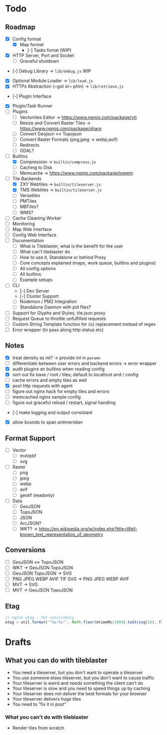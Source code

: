 # Todo

## Roadmap

* [x] Config format
	* [x] Map format
		* [-] Tasks fomat (WIP)
* [x] HTTP Server, Port and Socket
	* [ ] Graceful shutdown
* [-] Debug Library → `lib/debug.js` WIP
* [x] Optional Module Loader → `lib/load.js`
* [x] HTTPs Abstraction (~got or~ phin) → `lib/retrieve.js`
* [-] Plugin Interface
* [x] Plugin/Task Runner
* [ ] Plugins
	* [ ] Vectortiles Editor → https://www.npmjs.com/package/vtt
	* [ ] Resize and Convert Raster Tiles → https://www.npmjs.com/package/sharp
	* [ ] Convert Geojson ↔ Topojson
	* [ ] Convert Raster Formats (png,jpeg → webp,avif)
	* [ ] Redirects
	* [ ] GDAL?
* [ ] Builtins
	* [x] Compression → `builtin/compress.js`
	* [ ] Caching to Disk
	* [ ] Memcache → https://www.npmjs.com/package/iomem
* [ ] Tile Backends
	* [x] ZXY Webtiles → `builtin/tileserver.js`
	* [x] TMS Webtiles → `builtin/tileserver.js`
	* [ ] Versatiles
	* [ ] PMTiles
	* [ ] MBTiles?
	* [ ] WMS?
* [ ] Cache Cleaning Worker
* [ ] Monitoring
* [ ] Map Web Interface
* [ ] Config Web Interface
* [ ] Documentation
	* [ ] What is Tileblaster, what is the benefit for the user
	* [ ] What can't tileblaster do
	* [ ] How to use it, Standalone or behind Proxy
	* [ ] Core concepts explained (maps, work queue, builtins and plugins)
	* [ ] All config options
	* [ ] All builtins
	* [ ] Example setups
* [ ] CLI
	* [-] Dev Server
	* [-] Cluster Support
	* [ ] Nodemon / PM2 Integration
	* [ ] Standalone Daemon with pid files?
* [ ] Support for Glyphs and Styles, tile.json proxy
* [ ] Request Queue to throttle unfulfilled requests
* [ ] Custom String Template function for {x} replacement instead of regex
* [ ] Error wrapper (to pass along http status etc)

## Notes

* [x] treat density as int? → provide int in `params`
* [ ] differentiate between user errors and backend errors → error wrapper
* [x] audit plugins an builtins when reading config
* [x] sort out fix base / root / tiles; default to localhost and / config
* [ ] cache errors and empty tiles as well
* [x] pool http requests with agent
* [ ] figure out nginx hack for empty tiles and errors
* [ ] memcached nginx sample config
* [ ] figure out graceful reload / restart, signal handling
* [-] make logging and output consistant
* [x] allow bounds to span antimeridian

## Format Support

* [ ] Vector
	* [ ] mvt/pbf
	* [ ] svg
* [ ] Raster
	* [ ] png
	* [ ] jpeg
	* [ ] webp
	* [ ] avif
	* [ ] geotif (readonly)
* [ ] Data
	* [ ] GeoJSON
	* [ ] TopoJSON
	* [ ] JSON
	* [ ] ArcJSON?
	* [ ] WKT? → https://en.wikipedia.org/w/index.php?title=Well-known_text_representation_of_geometry

## Conversions

* [ ] GeoJSON ↔ TopoJSON
* [ ] WKT → GeoJSON  TopoJSON
* [ ] GeoJSON TopoJSON → SVG
* [ ] PNG JPEG WEBP AVIF TIF SVG → PNG JPEG WEBP AVIF
* [ ] MVT → SVG
* [ ] MVT → GeoJSON TopoJSON

## Etag

``` js
// nginx etag — for consistency
etag = util.format('"%s-%s"', Math.floor(mtimeMs/1000).toString(16), filesize.toString(16));
```
# Drafts

## What you can do with tileblaster

* You need a tileserver, but you don't want to operate a tileserver
* You use someone elses tileserver, but you don't want to cause traffic
* Your tileserver is weird and needs something the client can't do
* Your tileserver is slow and you need to speed things up by caching
* Your tileserver does not deliver the best formats for your browser
* Your tileserver delivers huge tiles
* You need to "fix it in post"

### What you can't do with tileblaster

* Render tiles from scratch

